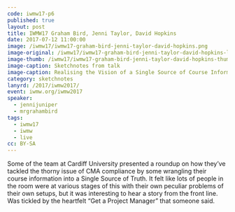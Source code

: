 ```yaml
---
code: iwmw17-p6
published: true
layout: post
title: IWMW17 Graham Bird, Jenni Taylor, David Hopkins
date: 2017-07-12 11:00:00
image: /iwmw17/iwmw17-graham-bird-jenni-taylor-david-hopkins.png
image-original: /iwmw17/iwmw17-graham-bird-jenni-taylor-david-hopkins-large.png
image-thumb: /iwmw17/iwmw17-graham-bird-jenni-taylor-david-hopkins-thumb.png
image-caption: Sketchnotes from talk
image-caption: Realising the Vision of a Single Source of Course Information
category: sketchnotes
lanyrd: /2017/iwmw2017/
event: iwmw.org/iwmw2017
speaker:
  - jennijuniper
  - mrgrahambird
tags:
  - iwmw17
  - iwmw
  - live
cc: BY-SA
---
```


Some of the team at Cardiff University presented a roundup on how they’ve tackled the thorny issue of CMA compliance by some wrangling their course information into a Single Source of Truth. It felt like lots of people in the room were at various stages of this with their own peculiar problems of their own setups, but it was interesting to hear a story from the front line. Was tickled by the heartfelt “Get a Project Manager” that someone said.
